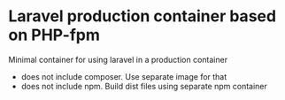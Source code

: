 # Laravel production container based on PHP-fpm

Minimal container for using laravel in a production container

- does not include composer. Use separate image for that
- does not include npm. Build dist files using separate npm container